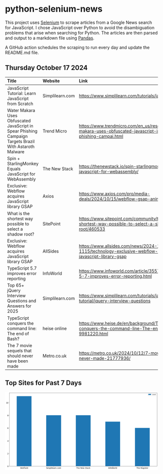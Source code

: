 # python-selenium-news

This project uses [Selenium](https://www.seleniumhq.org/) to scrape articles from a Google News search for JavaScript.
I chose JavaScript over Python to avoid the disambiguation problems that arise when searching for Python.
The articles are then parsed and output to a markdown file using [Pandas](https://pandas.pydata.org/).

A GitHub action schedules the scraping to run every day and update the README.md file.

## Thursday October 17 2024


| Title                                                                                                   | Website         | Link                                                                                                                 |
|:--------------------------------------------------------------------------------------------------------|:----------------|:---------------------------------------------------------------------------------------------------------------------|
| JavaScript Tutorial: Learn JavaScript from Scratch                                                      | Simplilearn.com | https://www.simplilearn.com/tutorials/javascript-tutorial                                                            |
| Water Makara Uses Obfuscated JavaScript in Spear Phishing Campaign Targets Brazil With Astaroth Malware | Trend Micro     | https://www.trendmicro.com/en_us/research/24/j/water-makara-uses-obfuscated-javascript-in-spear-phishing-campai.html |
| Spin + StarlingMonkey Equals JavaScript for WebAssembly                                                 | The New Stack   | https://thenewstack.io/spin-starlingmonkey-equals-javascript-for-webassembly/                                        |
| Exclusive: Webflow acquires JavaScript library GSAP                                                     | Axios           | https://www.axios.com/pro/media-deals/2024/10/15/webflow-gsap-animation-websites                                     |
| What is the shortest way possible to select a shadow root?                                              | SitePoint       | https://www.sitepoint.com/community/t/what-is-the-shortest-way-possible-to-select-a-shadow-root/460533               |
| Exclusive: Webflow acquires JavaScript library GSAP                                                     | AllSides        | https://www.allsides.com/news/2024-10-15-1115/technology-exclusive-webflow-acquires-javascript-library-gsap          |
| TypeScript 5.7 improves error reporting                                                                 | InfoWorld       | https://www.infoworld.com/article/3557641/typescript-5-7-improves-error-reporting.html                               |
| Top 65+ jQuery Interview Questions and Answers for 2025                                                 | Simplilearn.com | https://www.simplilearn.com/tutorials/javascript-tutorial/jquery-interview-questions                                 |
| TypeScript conquers the command line: The end of Bash?                                                  | heise online    | https://www.heise.de/en/background/TypeScript-conquers-the-command-line-The-end-of-Bash-9981220.html                 |
| The 7 movie sequels that should never have been made                                                    | Metro.co.uk     | https://metro.co.uk/2024/10/12/7-movie-sequels-never-made-21777936/                                                  |
## Top Sites for Past 7 Days

![Graph of Top Sites](https://raw.githubusercontent.com/dan-mba/python-selenium-news/main/last-week.png)
